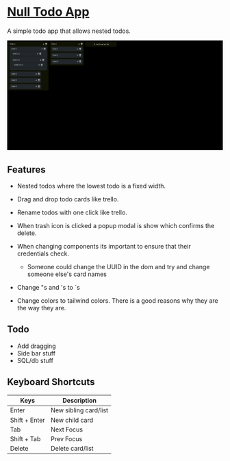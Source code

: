 # [Null Todo App](https://ryansheehy0.github.io/Null_Todo_App/)
A simple todo app that allows nested todos.

![screenshot](./screenshot.png)

## Features
- Nested todos where the lowest todo is a fixed width.
- Drag and drop todo cards like trello.
- Rename todos with one click like trello.
- When trash icon is clicked a popup modal is show which confirms the delete.

- When changing components its important to ensure that their credentials check.
  - Someone could change the UUID in the dom and try and change someone else's card names
- Change "s and 's to `s

- Change colors to tailwind colors. There is a good reasons why they are the way they are.

## Todo
- Add dragging
- Side bar stuff
- SQL/db stuff

## Keyboard Shortcuts

| Keys          | Description           |
|---------------|-----------------------|
| Enter         | New sibling card/list |
| Shift + Enter | New child card        |
| Tab           | Next Focus            |
| Shift + Tab   | Prev Focus            |
| Delete        | Delete card/list      |